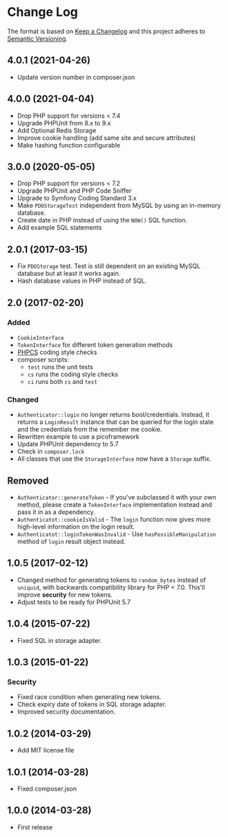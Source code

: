 # Change Log

The format is based on [Keep a Changelog](http://keepachangelog.com/) 
and this project adheres to [Semantic Versioning](http://semver.org/).

## 4.0.1 (2021-04-26)
- Update version number in composer.json

## 4.0.0 (2021-04-04)
- Drop PHP support for versions < 7.4
- Upgrade PHPUnit from 8.x to 9.x
- Add Optional Redis Storage
- Improve cookie handling (add same site and secure attributes)
- Make hashing function configurable

## 3.0.0 (2020-05-05)
- Drop PHP support for versions < 7.2
- Upgrade PHPUnit and PHP Code Sniffer
- Upgrade to Symfony Coding Standard 3.x
- Make `PDOStorageTest` independent from MySQL by using an in-memory database.
- Create date in PHP instead of using the `NOW()` SQL function.
- Add example SQL statements 

## 2.0.1 (2017-03-15)
- Fix `PDOStorage` test. Test is still dependent on an existing MySQL database but at least it works again.
- Hash database values in PHP instead of SQL.

## 2.0 (2017-02-20)
### Added
- `CookieInterface`
- `TokenInterface` for different token generation methods
- [PHPCS](https://github.com/squizlabs/PHP_CodeSniffer) coding style checks
- composer scripts:
  - `test` runs the unit tests
  - `cs` runs the coding style checks
  - `ci` runs both `cs` and `test`

### Changed
- `Authenticator::login` no longer returns bool/credentials. Instead, it returns a `LoginResult` instance that can be queried for the login state and the credentials from the remember me cookie. 
- Rewritten example to use a picoframework
- Update PHPUnit dependency to 5.7
- Check in `composer.lock`
- All classes that use the `StorageInterface` now have a `Storage` suffix. 

## Removed
- `Authenticator::generateToken` - If you've subclassed it with your own method, please create a `TokenInterface` implementation instead and pass it in as a dependency.
- `Authenticatot::cookieIsValid` - The `login` function now gives more high-level information on the login result.
- `Authenticatot::loginTokenWasInvalid` - Use `hasPossibleManipulation` method of `login` result object instead.

## 1.0.5 (2017-02-12)
- Changed method for generating tokens to `random_bytes` instead of `uniquid`, with backwards compatibility library for PHP < 7.0. This'll improve **security** for new tokens.
- Adjust tests to be ready for PHPUnit 5.7 

## 1.0.4 (2015-07-22)
- Fixed SQL in storage adapter.

## 1.0.3 (2015-01-22)
### Security
- Fixed race condition when generating new tokens.
- Check expiry date of tokens in SQL storage adapter.
- Improved security documentation.

## 1.0.2 (2014-03-29)
- Add MIT license file

## 1.0.1 (2014-03-28)
- Fixed composer.json

## 1.0.0 (2014-03-28)
- First release
